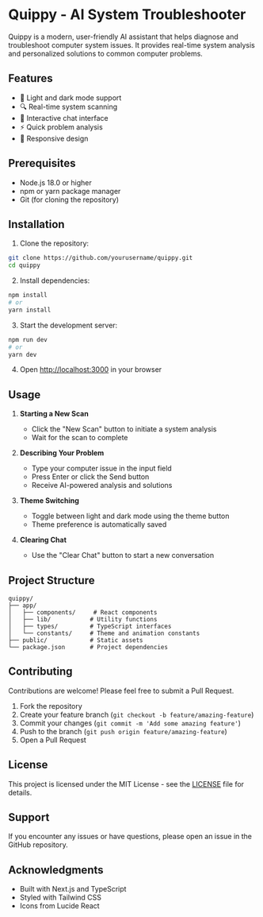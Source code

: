 # Quippy - AI System Troubleshooter

Quippy is a modern, user-friendly AI assistant that helps diagnose and troubleshoot computer system issues. It provides real-time system analysis and personalized solutions to common computer problems.

## Features

- 🎨 Light and dark mode support
- 🔍 Real-time system scanning
- 💬 Interactive chat interface
- ⚡ Quick problem analysis
- 📱 Responsive design

## Prerequisites

- Node.js 18.0 or higher
- npm or yarn package manager
- Git (for cloning the repository)

## Installation

1. Clone the repository:
```bash
git clone https://github.com/yourusername/quippy.git
cd quippy
```

2. Install dependencies:
```bash
npm install
# or
yarn install
```

3. Start the development server:
```bash
npm run dev
# or
yarn dev
```

4. Open [http://localhost:3000](http://localhost:3000) in your browser

## Usage

1. **Starting a New Scan**
   - Click the "New Scan" button to initiate a system analysis
   - Wait for the scan to complete

2. **Describing Your Problem**
   - Type your computer issue in the input field
   - Press Enter or click the Send button
   - Receive AI-powered analysis and solutions

3. **Theme Switching**
   - Toggle between light and dark mode using the theme button
   - Theme preference is automatically saved

4. **Clearing Chat**
   - Use the "Clear Chat" button to start a new conversation

## Project Structure

```
quippy/
├── app/
│   ├── components/     # React components
│   ├── lib/           # Utility functions
│   ├── types/         # TypeScript interfaces
│   └── constants/     # Theme and animation constants
├── public/            # Static assets
└── package.json       # Project dependencies
```

## Contributing

Contributions are welcome! Please feel free to submit a Pull Request.

1. Fork the repository
2. Create your feature branch (`git checkout -b feature/amazing-feature`)
3. Commit your changes (`git commit -m 'Add some amazing feature'`)
4. Push to the branch (`git push origin feature/amazing-feature`)
5. Open a Pull Request

## License

This project is licensed under the MIT License - see the [LICENSE](LICENSE) file for details.

## Support

If you encounter any issues or have questions, please open an issue in the GitHub repository.

## Acknowledgments

- Built with Next.js and TypeScript
- Styled with Tailwind CSS
- Icons from Lucide React
